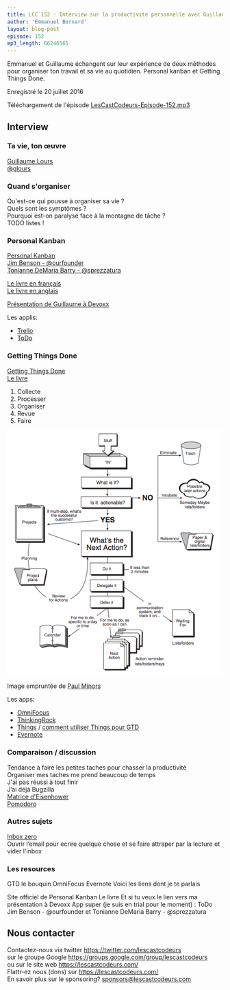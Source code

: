 ```yaml
---
title: LCC 152 - Interview sur la productivité personnelle avec Guillaume Lours
author: 'Emmanuel Bernard'
layout: blog-post
episode: 152
mp3_length: 66246565
---
```

Emmanuel et Guillaume échangent sur leur expérience de deux méthodes pour organiser ton travail et sa vie au quotidien.
Personal kanban et Getting Things Done.

Enregistré le 20 juillet 2016

Téléchargement de l'épisode [LesCastCodeurs-Episode-152.mp3](http://traffic.libsyn.com/lescastcodeurs/LesCastCodeurs-Episode-152.mp3)

## Interview

### Ta vie, ton œuvre

[Guillaume Lours](http://www.agileit.fr)  
[@glours](https://twitter.com/glours)  

### Quand s'organiser

Qu'est-ce qui pousse à organiser sa vie ?  
Quels sont les symptômes ?  
Pourquoi est-on paralysé face à la montagne de tâche ?  
TODO listes !  

### Personal Kanban

[Personal Kanban](http://www.personalkanban.com)  
[Jim Benson - @ourfounder](https://twitter.com/ourfounder)  
[Tonianne DeMaria Barry - @sprezzatura](https://twitter.com/sprezzatura)  

[Le livre en français](https://www.amazon.fr/Personal-Kanban-Visualisez-travail-Pilotez/dp/0989081265/ref=sr_1_2?ie=UTF8&qid=1469349823&sr=8-2&keywords=personal+kanban)  
[Le livre en anglais](http://www.personalkanban.com/pk/personal-kanban-the-book/#sthash.rzVjaHzf.dpbs)  

[Présentation de Guillaume à Devoxx](https://www.youtube.com/watch?v=PyUshtZei9g&index=48&list=PLklQqdqnBkPgWjGxCLSgsw7leKI-HDkM3)  

Les applis:

* [Trello](https://trello.com)
* [ToDo](https://todo.projectplace.com/)

### Getting Things Done

[Getting Things Done](http://gettingthingsdone.com)  
[Le livre](https://www.amazon.fr/Getting-Things-Done-Stress-Free-Productivity/dp/0143126563/ref=sr_1_1?ie=UTF8&qid=1469346534&sr=8-1&keywords=getting+things+done)  

1. Collecte
2. Processer
3. Organiser
4. Revue
5. Faire

![Etapes de triage dans GTD](/images/blog/Getting-Things-Done-Model.png)

Image empruntée de [Paul Minors](https://paulminors.com/getting-things-done-book-summary-pdf)

Les apps:

* [OmniFocus](https://www.omnigroup.com/applications/omnifocus/)
* [ThinkingRock](http://www.trgtd.com.au)
* [Things](https://culturedcode.com/things/) / [comment utiliser Things pour GTD](http://vanseodesign.com/online-business/things-gtd/)
* [Evernote](https://evernote.com)

### Comparaison / discussion

Tendance à faire les petites taches pour chasser la productivité  
Organiser mes taches me prend beaucoup de temps  
J'ai pas réussi à tout finir  
J’ai déjà Bugzilla  
[Matrice d'Eisenhower](https://fr.wikipedia.org/wiki/Matrice_d%27Eisenhower)  
[Pomodoro](http://pomodorotechnique.com)  

### Autres sujets

[Inbox zero](http://www.43folders.com/izero)  
Ouvrir l’email pour ecrire quelque chose et se faire attraper par la lecture et vider l'inbox  

### Les resources

GTD le bouquin
OmniFocus
Evernote
Voici les liens dont je te parlais

Site officiel de Personal Kanban
Le livre
Et si tu veux le lien vers ma présentation à Devoxx
App super (je suis en trial pour le moment) : ToDo
Jim Benson - @ourfounder
et Tonianne DeMaria Barry - @sprezzatura

## Nous contacter

Contactez-nous via twitter <https://twitter.com/lescastcodeurs>  
sur le groupe Google <https://groups.google.com/group/lescastcodeurs>  
ou sur le site web <https://lescastcodeurs.com/>  
Flattr-ez nous (dons) sur <https://lescastcodeurs.com/>  
En savoir plus sur le sponsoring? sponsors@lescastcodeurs.com  
